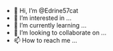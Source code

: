 - 👋 Hi, I’m @Edrine57cat
- 👀 I’m interested in ...
- 🌱 I’m currently learning ...
- 💞️ I’m looking to collaborate on ...
- 📫 How to reach me ...

<!---
Edrine57cat/Edrine57cat is a ✨ special ✨ repository because its `README.md` (this file) appears on your GitHub profile.
You can click the Preview link to take a look at your changes.
--->
